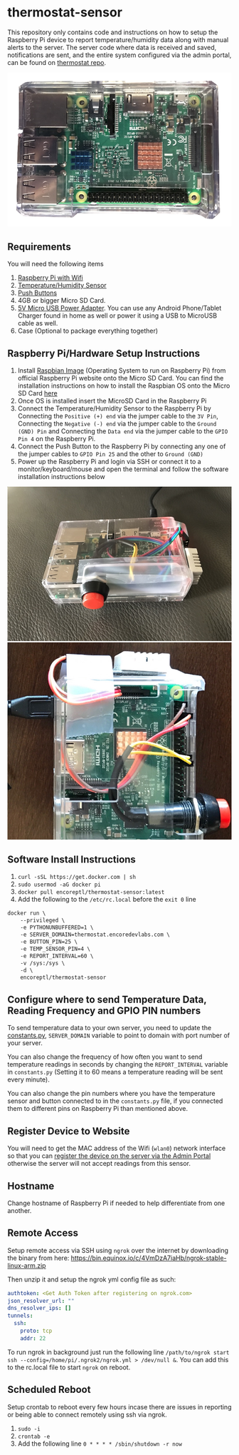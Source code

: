 # thermostat-sensor

This repository only contains code and instructions on how to setup the Raspberry Pi device to report temperature/humidity data along with manual alerts to the server. The server code where data is received and saved, notifications are sent, and the entire system configured via the admin portal, can be found on [thermostat repo](https://github.com/ankurp/thermostat).

![Raspberry Pi 3](https://raw.githubusercontent.com/ankurp/thermostat-sensor/master/assets/splash.png)

## Requirements

You will need the following items
1. [Raspberry Pi with Wifi](http://www.microcenter.com/product/475267/Zero_Wireless_Development_Board)
2. [Temperature/Humidity Sensor](https://www.amazon.com/gp/product/B018JO5BRK)
3. [Push Buttons](https://www.amazon.com/gp/product/B0170B75EU)
4. 4GB or bigger Micro SD Card.
5. [5V Micro USB Power Adapter](https://www.amazon.com/dp/B00MARDJZ4). You can use any Android Phone/Tablet Charger found in home as well or power it using a USB to MicroUSB cable as well.
6. Case (Optional to package everything together)

## Raspberry Pi/Hardware Setup Instructions

1. Install [Raspbian Image](https://www.raspberrypi.org/downloads/raspbian/) (Operating System to run on Raspberry Pi) from official Raspberry Pi website onto the Micro SD Card. You can find the installation instructions on how to install the Raspbian OS onto the Micro SD Card [here](https://www.raspberrypi.org/documentation/installation/installing-images/README.md)
2. Once OS is installed insert the MicroSD Card in the Raspberry Pi
3. Connect the Temperature/Humidity Sensor to the Raspberry Pi by Connecting the `Positive (+) end` via the jumper cable to the `3V Pin`, Connecting the `Negative (-) end` via the jumper cable to the `Ground (GND) Pin` and Connecting the `Data end` via the jumper cable to the `GPIO Pin 4` on the Raspberry Pi.
4. Connect the Push Button to the Raspberry Pi by connecting any one of the jumper cables to `GPIO Pin 25` and the other to `Ground (GND)`
5. Power up the Raspberry Pi and login via SSH or connect it to a monitor/keyboard/mouse and open the terminal and follow the software installation instructions below

![Raspberry Pi 3 with Temperature Sensor and Button](https://raw.githubusercontent.com/ankurp/thermostat-sensor/master/assets/screenshot.jpeg)
![Showing Pin Connection](https://raw.githubusercontent.com/ankurp/thermostat-sensor/master/assets/pin.jpg)

## Software Install Instructions

1. `curl -sSL https://get.docker.com | sh`
1. `sudo usermod -aG docker pi`
1. `docker pull encoreptl/thermostat-sensor:latest`
1. Add the following to the `/etc/rc.local` before the `exit 0` line
```
docker run \
	--privileged \
	-e PYTHONUNBUFFERED=1 \
	-e SERVER_DOMAIN=thermostat.encoredevlabs.com \
	-e BUTTON_PIN=25 \
	-e TEMP_SENSOR_PIN=4 \
	-e REPORT_INTERVAL=60 \
	-v /sys:/sys \
	-d \
	encoreptl/thermostat-sensor
```

## Configure where to send Temperature Data, Reading Frequency and GPIO PIN numbers

To send temperature data to your own server, you need to update the [constants.py](https://github.com/ankurp/thermostat-sensor/blob/master/constants.py#L1), `SERVER_DOMAIN` variable to point to domain with port number of your server.

You can also change the frequency of how often you want to send temperature readings in seconds by changing the `REPORT_INTERVAL` variable in `constants.py` (Setting it to 60 means a temperature reading will be sent every minute).

You can also change the pin numbers where you have the temperature sensor and button connected to in the `constants.py` file, if you connected them to different pins on Raspberry Pi than mentioned above.

## Register Device to Website

You will need to get the MAC address of the Wifi (`wlan0`) network interface so that you can [register the device on the server via the Admin Portal](https://github.com/ankurp/thermostat/blob/master/README.md#addingregistering-device-on-the-website) otherwise the server will not accept readings from this sensor.

## Hostname
Change hostname of Raspberry Pi if needed to help differentiate from one another.

## Remote Access

Setup remote access via SSH using `ngrok` over the internet by downloading the binary from here: https://bin.equinox.io/c/4VmDzA7iaHb/ngrok-stable-linux-arm.zip

Then unzip it and setup the ngrok yml config file as such:
```yaml
authtoken: <Get Auth Token after registering on ngrok.com>
json_resolver_url: ""
dns_resolver_ips: []
tunnels:
  ssh:
    proto: tcp
    addr: 22
```

To run ngrok in background just run the following line `/path/to/ngrok start ssh --config=/home/pi/.ngrok2/ngrok.yml > /dev/null &`. You can add this to the rc.local file to start `ngrok` on reboot.

## Scheduled Reboot
Setup crontab to reboot every few hours incase there are issues in reporting or being able to connect remotely using ssh via ngrok.

1. `sudo -i`
2. `crontab -e`
3. Add the following line `0 * * * * /sbin/shutdown -r now`
